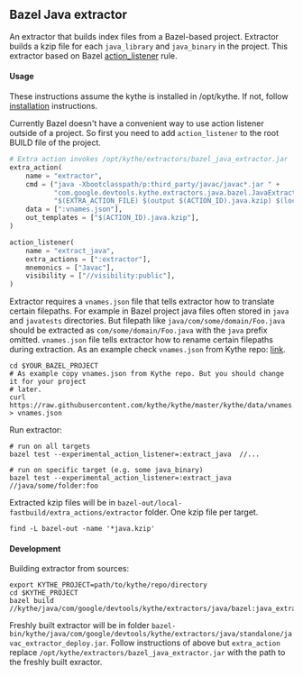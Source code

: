 ## Bazel Java extractor

An extractor that builds index files from a Bazel-based project. Extractor
builds a kzip file for each `java_library` and `java_binary` in the project.
This extractor based on Bazel
[action_listener](https://docs.bazel.build/versions/master/be/extra-actions.html)
rule.

#### Usage

These instructions assume the kythe is installed in /opt/kythe. If not, follow
[installation](http://kythe.io/getting-started) instructions.

Currently Bazel doesn't have a convenient way to use action listener outside of
a project. So first you need to add `action_listener` to the root BUILD file of
the project.

```python
# Extra action invokes /opt/kythe/extractors/bazel_java_extractor.jar
extra_action(
    name = "extractor",
    cmd = ("java -Xbootclasspath/p:third_party/javac/javac*.jar " +
           "com.google.devtools.kythe.extractors.java.bazel.JavaExtractor " +
           "$(EXTRA_ACTION_FILE) $(output $(ACTION_ID).java.kzip) $(location :vnames.json)"),
    data = [":vnames.json"],
    out_templates = ["$(ACTION_ID).java.kzip"],
)

action_listener(
    name = "extract_java",
    extra_actions = [":extractor"],
    mnemonics = ["Javac"],
    visibility = ["//visibility:public"],
)
```

Extractor requires a `vnames.json` file that tells extractor how to translate
certain filepaths. For example in Bazel project java files often stored in
`java` and `javatests` directories. But filepath like
`java/com/some/domain/Foo.java` should be extracted as
`com/some/domain/Foo.java` with the `java` prefix omitted. `vnames.json` file
tells extractor how to rename certain filepaths during extraction. As an example
check `vnames.json` from Kythe repo:
[link](https://github.com/kythe/kythe/blob/master/kythe/data/vnames.json).

```shell
cd $YOUR_BAZEL_PROJECT
# As example copy vnames.json from Kythe repo. But you should change it for your project
# later.
curl https://raw.githubusercontent.com/kythe/kythe/master/kythe/data/vnames.json > vnames.json
```

Run extractor:

```shell
# run on all targets
bazel test --experimental_action_listener=:extract_java  //...

# run on specific target (e.g. some java_binary)
bazel test --experimental_action_listener=:extract_java  //java/some/folder:foo
```

Extracted kzip files will be in
`bazel-out/local-fastbuild/extra_actions/extractor` folder. One kzip file per
target.

```shell
find -L bazel-out -name '*java.kzip'
```

#### Development

Building extractor from sources:

```shell
export KYTHE_PROJECT=path/to/kythe/repo/directory
cd $KYTHE_PROJECT
bazel build //kythe/java/com/google/devtools/kythe/extractors/java/bazel:java_extractor
```

Freshly built extractor will be in folder
`bazel-bin/kythe/java/com/google/devtools/kythe/extractors/java/standalone/javac_extractor_deploy.jar`.
Follow instructions of above but `extra_action` replace
`/opt/kythe/extractors/bazel_java_extractor.jar` with the path to the freshly
built exractor.
